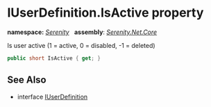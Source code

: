 # IUserDefinition.IsActive property
**namespace:** *[Serenity](../../README.md#serenity-namespace)*   **assembly**: *[Serenity.Net.Core](../../README.md)*

Is user active (1 = active, 0 = disabled, -1 = deleted)

```csharp
public short IsActive { get; }
```

## See Also

* interface [IUserDefinition](../IUserDefinition.md)